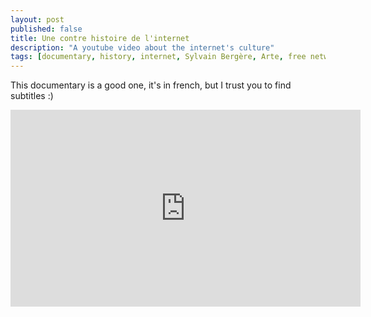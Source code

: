 ```yaml
---
layout: post
published: false
title: Une contre histoire de l'internet
description: "A youtube video about the internet's culture"
tags: [documentary, history, internet, Sylvain Bergère, Arte, free network]
---
```

This documentary is a good one, it's in french, but I trust you to find subtitles :)

<iframe width="560" height="315" src="https://www.youtube.com/embed/vylNos6mC0A" frameborder="0" allowfullscreen></iframe>
